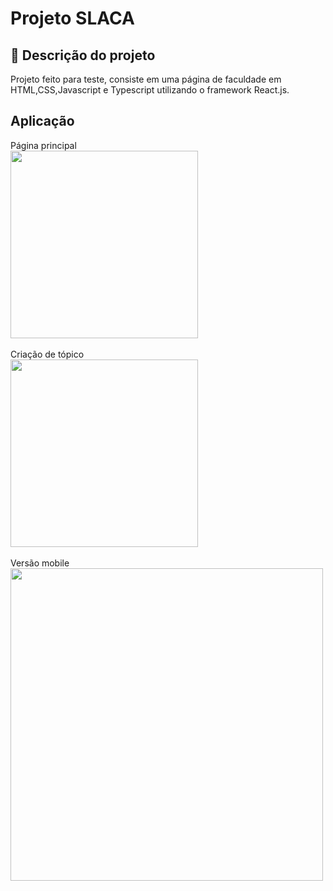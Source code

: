 # Projeto SLACA

## 🚀 Descrição do projeto

Projeto feito para teste, consiste em uma página de faculdade
em HTML,CSS,Javascript e Typescript utilizando o framework React.js.

## Aplicação

Página principal <br>
<img height="300px" src="https://i.imgur.com/GKbOHBJ.png"> <br>
<br>
Criação de tópico <br>
<img height="300px" src="https://i.imgur.com/f8lZTFd.png"> <br>
<br>
Versão mobile <br>
<img height="500px" src="https://i.imgur.com/LtuMgWq.png">

